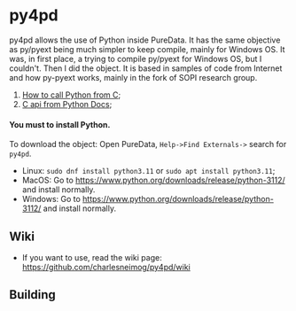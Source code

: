 # py4pd 

<div>

py4pd allows the use of Python inside PureData. It has the same objective as py/pyext being much simpler to keep compile, mainly for Windows OS. It was, in first place, a trying to compile py/pyext for Windows OS, but I couldn't. Then I did the object. It is based in samples of code from Internet and how py-pyext works, mainly in the fork of SOPI research group.
1. [How to call Python from C](https://stackoverflow.com/questions/1056051/how-do-you-call-python-code-from-c-code);
2. [C api from Python Docs](https://docs.python.org/3/extending/embedding.html);

<div>

#### You must to install Python.
To download the object: Open PureData, `Help->Find Externals->` search for `py4pd`.

* Linux: `sudo dnf install python3.11` or `sudo apt install python3.11`;
* MacOS: Go to https://www.python.org/downloads/release/python-3112/ and install normally.
* Windows: Go to https://www.python.org/downloads/release/python-3112/ and install normally.

## Wiki

* If you want to use, read the wiki page: https://github.com/charlesneimog/py4pd/wiki


## Building





